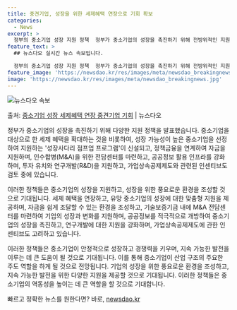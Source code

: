 ```yaml
---
title: 중견기업, 성장을 위한 세제혜택 연장으로 기회 확보
categories:
  - News
excerpt: >
  정부의 중소기업 성장 지원 정책  정부가 중소기업의 성장을 촉진하기 위해 전방위적인 지원 정책을 마련했습니다…
feature_text: >
  ## 뉴스다오 실시간 뉴스 속보입니다.

  정부의 중소기업 성장 지원 정책  정부가 중소기업의 성장을 촉진하기 위해 전방위적인 지원 정책을 마련했습니다…
feature_image: 'https://newsdao.kr/res/images/meta/newsdao_breakingnews.jpg'
image: 'https://newsdao.kr/res/images/meta/newsdao_breakingnews.jpg'
---
```


![뉴스다오 속보](https://newsdao.kr/res/images/meta/newsdao_breakingnews.jpg)

<p>출처: <a href="https://newsdao.kr/4030" rel="dofollow">중소기업 성장 세제혜택 연장 중견기업 기회</a> | 뉴스다오</p>

정부가 중소기업의 성장을 촉진하기 위해 다양한 지원 정책을 발표했습니다. 중소기업을 대상으로 한 세제 혜택을 확대하는 것을 비롯하여, 성장 가능성이 높은 중소기업을 선정하여 지원하는 '성장사다리 점프업 프로그램'이 신설되고, 정책금융을 연계하여 자금을 지원하며, 인수합병(M&A)을 위한 전담센터를 마련하고, 공공정보 활용 인프라를 강화하며, 투자 유치와 연구개발(R&D)을 지원하고, 가업상속공제제도와 관련된 인센티브도 검토 중에 있습니다.

이러한 정책들은 중소기업의 성장을 지원하고, 성장을 위한 풍요로운 환경을 조성할 것으로 기대됩니다. 세제 혜택을 연장하고, 유망 중소기업의 성장에 대한 맞춤형 지원을 제공하며, 자금을 쉽게 조달할 수 있는 환경을 조성하고, 기술보증기금 내에 M&A 전담센터를 마련하여 기업의 성장과 변화를 지원하며, 공공정보를 적극적으로 개방하여 중소기업의 성장을 촉진하고, 연구개발에 대한 지원을 강화하며, 가업상속공제제도에 관한 인센티브도 고려하고 있습니다.

이러한 정책들은 중소기업이 안정적으로 성장하고 경쟁력을 키우며, 지속 가능한 발전을 이루는 데 큰 도움이 될 것으로 기대됩니다. 이를 통해 중소기업이 산업 구조의 주요한 주도 역할을 하게 될 것으로 전망됩니다. 기업의 성장을 위한 풍요로운 환경을 조성하고, 지속 가능한 발전을 위한 다양한 지원을 제공할 것으로 기대됩니다. 이러한 정책들은 중소기업의 역동성을 높이는 데 큰 역할을 할 것으로 기대합니다. 

빠르고 정확한 뉴스를 원한다면? 바로, <a href="https://newsdao.kr" rel="dofollow">newsdao.kr</a>


